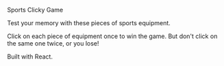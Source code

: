 Sports Clicky Game

Test your memory with these pieces of sports equipment.

Click on each piece of equipment once to win the game. But don't click on the same one twice, or you lose!

Built with React.












